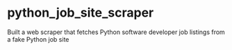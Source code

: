 # python_job_site_scraper
Built a web scraper that fetches Python software developer job listings from a fake Python job site
